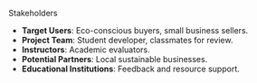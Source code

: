 Stakeholders
- **Target Users**: Eco-conscious buyers, small business sellers.
- **Project Team**: Student developer, classmates for review.
- **Instructors**: Academic evaluators.
- **Potential Partners**: Local sustainable businesses.
- **Educational Institutions**: Feedback and resource support.

